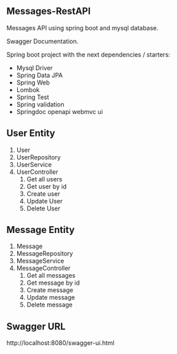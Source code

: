 ## Messages-RestAPI
Messages API using spring boot and mysql database.

Swagger Documentation.


Spring boot project with the next dependencies / starters:
* Mysql Driver
* Spring Data JPA
* Spring Web
* Lombok
* Spring Test
* Spring validation
* Springdoc openapi webmvc ui




## User Entity

1. User
2. UserRepository
3. UserService
4. UserController
    1. Get all users
    2. Get user by id
    3. Create user
    4. Update User
    5. Delete User

## Message Entity

1. Message
2. MessageRepository
3. MessageService
4. MessageController
    1. Get all messages
    2. Get message by id
    3. Create message
    4. Update message
    5. Delete message

## Swagger URL

http://localhost:8080/swagger-ui.html
